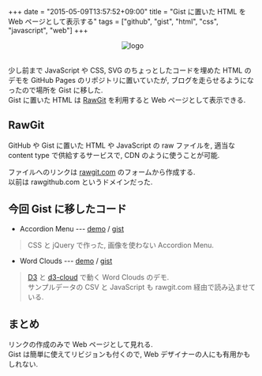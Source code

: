 +++
date = "2015-05-09T13:57:52+09:00"
title = "Gist に置いた HTML を Web ページとして表示する"
tags = ["github", "gist", "html", "css", "javascript", "web"]
+++

<div style="text-align: center;">
  <img src="../../images/gist.png" alt="logo">
</div>
<br>

少し前まで JavaScript や CSS, SVG のちょっとしたコードを埋めた HTML のデモを GitHub Pages のリポジトリに置いていたが, ブログを走らせるようになったので場所を Gist に移した.  
Gist に置いた HTML は [RawGit](https://github.com/rgrove/rawgit) を利用すると Web ページとして表示できる.

RawGit
------

GitHub や Gist に置いた HTML や JavaScript の raw ファイルを, 適当な content type で供給するサービスで, CDN のように使うことが可能.

ファイルへのリンクは [rawgit.com](https://rawgit.com/) のフォームから作成する.  
以前は rawgithub.com というドメインだった.

今回 Gist に移したコード
------------------------

- Accordion Menu --- [demo](https://rawgit.com/dceoy/bec35d51cffe05929a39/raw/accordion.html) / [gist](https://gist.github.com/dceoy/bec35d51cffe05929a39)  

> CSS と jQuery で作った, 画像を使わない Accordion Menu.

- Word Clouds --- [demo](https://rawgit.com/dceoy/71b175c0b0f612927995/raw/d3_word_clouds.html) / [gist](https://gist.github.com/dceoy/71b175c0b0f612927995)  

> [D3](http://d3js.org/) と [d3-cloud](https://github.com/jasondavies/d3-cloud) で動く Word Clouds のデモ.  
> サンプルデータの CSV と JavaScript も rawgit.com 経由で読み込ませている.

まとめ
------

リンクの作成のみで Web ページとして見れる.  
Gist は簡単に使えてリビジョンも付くので, Web デザイナーの人にも有用かもしれない.


<script>
  amzn_assoc_default_search_key = "cdn";
</script>
